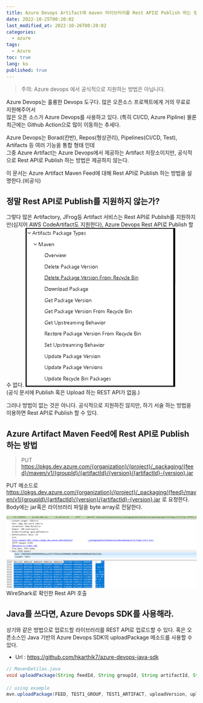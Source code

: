 ```yaml
---
title: Azure Devops Artifact에 maven 라이브러리를 Rest API로 Publish 하는 방법
date: 2022-10-25T00:20:02
last_modified_at: 2022-10-26T00:20:02
categories:
  - azure
tags:
  - Azure
toc: true  
lang: ko  
published: true
---
```

> 주의: Azure devops 에서 공식적으로 지원하는 방법은 아닙니다.

Azure Devops는 훌륭한 Devops 도구다. 많은 오픈소스 프로젝트에게 거의 무료로 지원해주어서  
많은 오픈 소스가 Azure Devops를 사용하고 있다. (특히 CI/CD, Azure Pipline) 
물론 최근에는 Github Action으로 많이 이동하는 추세다.

Azure Devops는 Borad(칸반), Repos(형상관리), Pipelines(CI/CD, Test), Artifacts 등 여러 기능을 통합 형태 인데  
그중 Azure Artifact는 Azure Devops에서 제공하는 Artifact 저장소이지만, 공식적으로 Rest API로 Publish 하는 방법은 제공하지 않는다.  

이 문서는 Azure Artifact Maven Feed에 대해 Rest API로 Publish 하는 방법을 설명한다.(비공식)

## 정말 Rest API로 Publish를 지원하지 않는가?  

그렇다 많은 Artifactory, JFrog등 Artifact 서비스는 Rest API로 Publish를 지원하지만(심지어 AWS CodeArtifact도 지원한다), Azure Devops Rest API로 Publish 할 수 없다.
![Figure 1](../../img/221027_azure_devops_publish_restapi_1.png)  
(공식 문서에 Publish 혹은 Upload 하는 REST API가 없음.)

그러나 방법이 없는 것은 아니다. 공식적으로 지원하진 않지만, 하기 서술 하는 방법을 이용하면 Rest API로 Publish 할 수 있다.


## Azure Artifact Maven Feed에 Rest API로 Publish 하는 방법
> PUT https://pkgs.dev.azure.com/{organization}/{project}/_packaging/{feed}/maven/v1/{groupId}/{artifactId}/{version}/{artifactId}-{version}.jar
  
PUT 메소드로 https://pkgs.dev.azure.com/{organization}/{project}/_packaging/{feed}/maven/v1/{groupId}/{artifactId}/{version}/{artifactId}-{version}.jar 로 요청한다.
Body에는 jar혹은 라이브러리 파일을 byte array로 전달한다.  

![Figure 2](../../img/221027_azure_devops_publish_restapi_2.png)  
WireShark로 확인한 Rest API 호출


## Java를 쓰다면, Azure Devops SDK를 사용해라.
상기와 같은 방법으로 업로드할 라이브러리를 REST API로 업로드할 수 있다. 혹은 오픈소스인 Java 기반의 Azure Devops SDK의 uploadPackage 메소드를 사용할 수 있다.

- Url : https://github.com/hkarthik7/azure-devops-java-sdk

```java
// MavenDetilas.java
void uploadPackage(String feedId, String groupId, String artifactId, String version, String fileName, InputStream content) throws AzDException;

// using example
mvn.uploadPackage(FEED, TEST1_GROUP, TEST1_ARTIFACT, uploadVersion, uploadFileName, inputStream);
 
```



